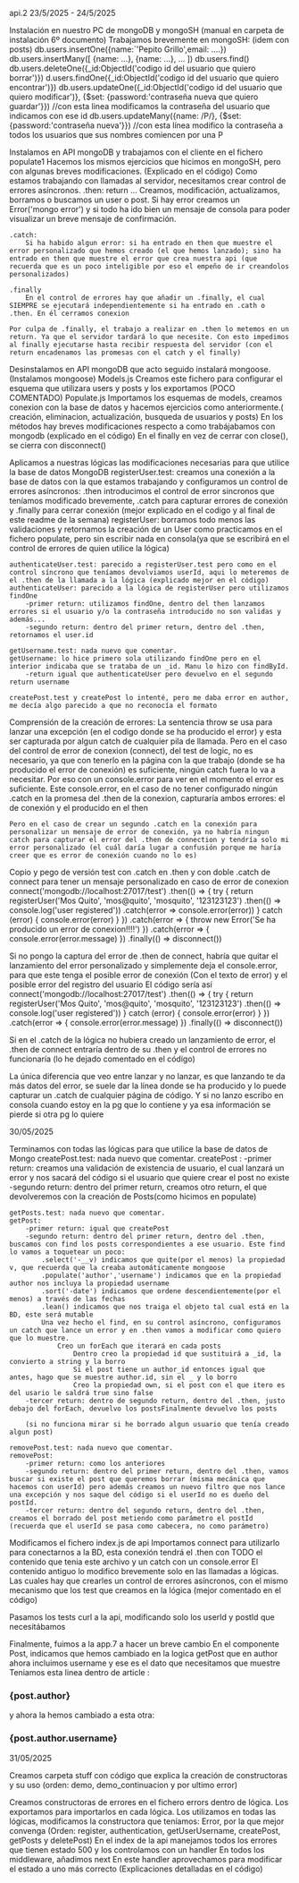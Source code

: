 api.2
23/5/2025 - 24/5/2025

Instalación en nuestro PC de mongoDB y mongoSH (manual en carpeta de instalación 6º documento)
Trabajamos brevemente en mongoSH: (idem con posts)
    db.users.insertOne({name:`'Pepito Grillo',email: ....})
    db.users.insertMany([ {name: ...}, {name: ...}, ... ])
    db.users.find()
    db.users.deleteOne({_id:ObjectId('codigo id del usuario que quiero borrar')})
    d.users.findOne({_id:ObjectId('codigo id del usuario que quiero encontrar')})
    db.users.updateOne({_id:ObjectId('codigo id del usuario que quiero modificar')}, {$set: {password:'contraseña nueva que quiero guardar'}}) //con esta linea modificamos la contraseña del usuario que indicamos con ese id
    db.users.updateMany({name: /P/}, {$set:{password:'contraseña nueva'}}) //con esta línea modifico la contraseña a todos los usuarios que sus nombres comiencen por una P

Instalamos en API mongoDB y trabajamos con el cliente en el fichero populate1
    Hacemos los mismos ejercicios que hicimos en mongoSH, pero con algunas breves modificaciones. (Explicado en el código)
    Como estamos trabajando con llamadas al servidor, necesitamos crear control de errores asíncronos. 
    .then: return ...
        Creamos, modificación, actualizamos, borramos o buscamos un user o post.
        Si hay error creamos un Error('mongo error') y si todo ha ido bien un mensaje de consola para poder visualizar un breve mensaje de confirmación.

    .catch: 
        Si ha habido algun error: si ha entrado en then que muestre el error personalizado que hemos creado (el que hemos lanzado); sino ha entrado en then que muestre el error que crea nuestra api (que recuerda que es un poco inteligible por eso el empeño de ir creandolos personalizados)

    .finally
        En el control de errores hay que añadir un .finally, el cual SIEMPRE se ejecutará independientemente si ha entrado en .cath o .then. En él cerramos conexion 

    Por culpa de .finally, el trabajo a realizar en .then lo metemos en un return. Ya que el servidor tardará lo que necesite. Con esto impedimos al finally ejecutarse hasta recibir respuesta del servidor (con el return encadenamos las promesas con el catch y el finally)

Desinstalamos en API mongoDB que acto seguido instalará mongoose. (Instalamos mongoose)
    Models.js
        Creamos este fichero para configurar el esquema que utilizara users y posts y los exportamos (POCO COMENTADO)
    Populate.js
        Importamos los esquemas de models, creamos conexion con la base de datos y hacemos ejercicios como anteriormente.( creación, eliminacion, actualización, busqueda de usuarios y posts)
        En los métodos hay breves modificaciones respecto a como trabájabamos con mongodb (explicado en el código)
        En el finally en vez de cerrar con close(), se cierra con disconnect()

Aplicamos a nuestras lógicas las modificaciones necesarias para que utilice la base de datos MongoDB
    registerUser.test: creamos una conexión a la base de datos con la que estamos trabajando y configuramos un control de errores asíncronos: .then introducimos el control de error sincronos que teníamos modificado brevemente, .catch para capturar errores de conexión y .finally para cerrar conexión
    (mejor explicado en el codigo y al final de este readme de la semana)
    registerUser: borramos todo menos las validaciones y retornamos la creación de un User como practicamos en el fichero populate, pero sin escribir nada en consola(ya que se escribirá en el control de errores de quien utilice la lógica)

    authenticateUser.test: parecido a registerUser.test pero como en el control síncrono que teníamos devolviamos userId, aqui lo meteremos de el .then de la llamada a la lógica (explicado mejor en el código)
    authenticateUser: parecido a la lógica de registerUser pero utilizamos findOne
        -primer return: utilizamos findOne, dentro del then lanzamos errores si el usuario y/o la contraseña introducido no son validas y además...
        -segundo return: dentro del primer return, dentro del .then, retornamos el user.id

    getUsername.test: nada nuevo que comentar.
    getUsername: lo hice primero sola utilizando findOne pero en el interior indicaba que se trataba de un _id. Manu lo hizo con findById.
        -return igual que authenticateUser pero devuelvo en el segundo return username

    createPost.test y createPost lo intenté, pero me daba error en author, me decía algo parecido a que no reconocía el formato


Comprensión de la creación de errores: 
    La sentencia throw se usa para lanzar una excepción (en el codigo donde se ha producido el error) y esta ser capturada por algun catch de cualquier pila de llamada.
    Pero en el caso del control de error de conexion (connect), del test de logic, no es necesario, ya que con tenerlo en la página con la que trabajo (donde se ha producido el error de conexión) es suficiente, ningún catch fuera lo va a necesitar. Por eso con un console.error para ver en el momento el error es suficiente.
        Este console.error, en el caso de no tener configurado ningún .catch en la promesa del .then de la conexion, capturaría ambos errores: el de conexión y el producido en el then

    Pero en el caso de crear un segundo .catch en la conexión para personalizar un mensaje de error de conexión, ya no habría ningun catch para capturar el error del .then de connection y tendría solo mi error personalizado (el cuál daría lugar a confusión porque me haría creer que es error de conexión cuando no lo es)

Copio y pego de versión test con .catch en .then y con doble .catch de connect para tener un mensaje personalizado en caso de error de conexion
    connect('mongodb://localhost:27017/test')
        .then(() => {
            try {
                return registerUser('Mos Quito', 'mos@quito', 'mosquito', '123123123')
                    .then(() => console.log('user registered'))
                    .catch(error => console.error(error))
            } catch (error) {
                console.error(error) 
            }
        })
        .catch(error => { throw new Error('Se ha producido un error de conexion!!!!') })
        .catch(error => { console.error(error.message) })
        .finally(() => disconnect())

Si no pongo la captura del error de .then de connect, habría que quitar el lanzamiento del error personalizado y simplemente deja el console.error, para que este tenga el posible error de conexión (Con el texto de error) y el posible error del registro del usuario
El código sería así
    connect('mongodb://localhost:27017/test')
        .then(() => {
            try {
                return registerUser('Mos Quito', 'mos@quito', 'mosquito', '123123123')
                    .then(() => console.log('user registered'))
            } catch (error) {
                console.error(error) 
            }
        })
        .catch(error => { console.error(error.message) })
        .finally(() => disconnect())

Si en el .catch de la lógica no hubiera creado un lanzamiento de error, el .then de connect entraría dentro de su .then y el control de errores no funcionaría
(lo he dejado comentado en el código)

La única diferencia que veo entre lanzar y no lanzar, es que lanzando te da más datos del error, se suele dar la línea donde se ha producido y lo puede capturar un .catch de cualquier página de código. Y si no lanzo escribo en consola cuando estoy en la pg que lo contiene y ya esa información se pierde si otra pg lo quiere

30/05/2025

Terminamos con todas las lógicas para que utilice la base de datos de Mongo
    createPost.test: nada nuevo que comentar. 
    createPost : 
        -primer return: creamos una validación de existencia de usuario, el cual lanzará un error y nos sacará del código si el usuario que quiere crear el post no existe
        -segundo return: dentro del primer return, creamos otro return, el que devolveremos con la creación de Posts(como hicimos en populate)

    getPosts.test: nada nuevo que comentar. 
    getPost: 
        -primer return: igual que createPost 
        -segundo return: dentro del primer return, dentro del .then, buscamos con find los posts correspondientes a ese usuario. Este find lo vamos a toquetear un poco:
            .select('-__v) indicamos que quite(por el menos) la propiedad v, que recuerda que la creaba automáticamente mongoose
            .populate('author','username') indicamos que en la propiedad author nos incluya la propiedad username
            .sort('-date') indicamos que ordene descendientemente(por el menos) a través de las fechas
            .lean() indicamos que nos traiga el objeto tal cual está en la BD, este será mutable
            Una vez hecho el find, en su control asíncrono, configuramos un catch que lance un error y en .then vamos a modificar como quiero que lo muestre.
                Creo un forEach que iterará en cada posts
                    Dentro creo la propiedad id que sustituirá a _id, la convierto a string y la borro
                    Si el post tiene un author_id entonces igual que antes, hago que se muestre author.id, sin el _ y lo borro
                    Creo la propiedad own, si el post con el que itero es del usario le saldrá true sino false
        -tercer return: dentro de segundo return, dentro del .then, justo debajo del forEach, devuelvo los postsFinalmente devuelvo los posts

        (si no funciona mirar si he borrado algun usuario que tenía creado algun post)

    removePost.test: nada nuevo que comentar. 
    removePost:
        -primer return: como los anteriores
        -segundo return: dentro del primer return, dentro del .then, vamos buscar si existe el post que queremos borrar (misma mecánica que hacemos con userId) pero además creamos un nuevo filtro que nos lance una excepción y nos saque del código si el userId no es dueño del postId. 
        -tercer return: dentro del segundo return, dentro del .then, creamos el borrado del post metiendo como parámetro el postId (recuerda que el userId se pasa como cabecera, no como parámetro)

Modificamos el fichero index.js de api
    Importamos connect para utilizarlo para conectarnos a la BD, esta conexión tendrá el .then con TODO el contenido que tenia este archivo y un catch con un console.error
    El contenido antiguo lo modifico brevemente solo en las llamadas a lógicas. Las cuales hay que crearles un control de errores asíncronos, con el mismo mecanismo que los test que creamos en la lógica (mejor comentado en el código)

Pasamos los tests curl a la api, modificando solo los userId y postId que necesitábamos


Finalmente, fuimos a la app.7 a hacer un breve cambio
    En el componente Post, indicamos que hemos cambiado en la logica getPost que en author ahora incluimos username y ese es el dato que necesitamos que muestre
    Teniamos esta linea dentro de article : <h3 className="font-bold">{post.author}</h3>
    y ahora la hemos cambiado a esta otra: <h3 className="font-bold">{post.author.username}</h3>

31/05/2025

Creamos carpeta stuff con código que explica la creación de constructoras y su uso (orden: demo, demo_continuacion y por ultimo error)

Creamos constructoras de errores en el fichero errors dentro de lógica. Los exportamos para importarlos en cada lógica.
Los utilizamos en todas las lógicas, modificamos la constructora que teníamos: Error, por la que mejor convenga
(Orden: register, authentication, getUserUsername, createPost, getPosts y deletePost)
En el index de la api manejamos todos los errores que tienen estado 500 y los controlamos con un handler
    En todos los middleware, añadimos next
    En este handler aprovechamos para modificar el estado a uno más correcto 
    (Explicaciones detalladas en el código)